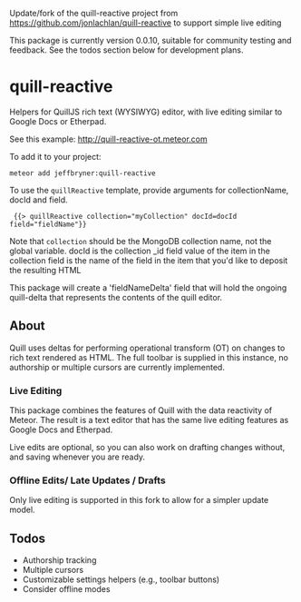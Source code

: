 Update/fork of the quill-reactive project from https://github.com/jonlachlan/quill-reactive to support simple live editing

This package is currently version 0.0.10, suitable for community testing and feedback. See the todos section below for development plans.

# quill-reactive

Helpers for QuillJS rich text (WYSIWYG) editor, with live editing similar to Google Docs or Etherpad.

See this example: http://quill-reactive-ot.meteor.com

To add it to your project:

`meteor add jeffbryner:quill-reactive`

To use the `quillReactive` template, provide arguments for collectionName, docId and field.

```
 {{> quillReactive collection="myCollection" docId=docId field="fieldName"}}
```

Note that `collection` should be the MongoDB collection name, not the global variable.
docId is the collection _id field value of the item in the collection
field is the name of the field in the item that you'd like to deposit the resulting HTML

This package will create a 'fieldNameDelta' field that will hold the ongoing quill-delta that represents the contents of the quill editor.

## About

Quill uses deltas for performing operational transform (OT) on changes to rich text rendered as HTML. The full toolbar is supplied in this instance, no authorship or multiple cursors are currently implemented.

### Live Editing

This package combines the features of Quill with the data reactivity of Meteor. The result is a text editor that has the same live editing features as Google Docs and Etherpad.

Live edits are optional, so you can also work on drafting changes without, and saving whenever you are ready.

### Offline Edits/ Late Updates / Drafts

Only live editing is supported in this fork to allow for a simpler update model.


## Todos

* Authorship tracking
* Multiple cursors
* Customizable settings helpers (e.g., toolbar buttons)
* Consider offline modes

